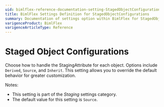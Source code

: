 ```yaml
---
uid: bimlflex-reference-documentation-setting-StagedObjectConfigurations
title: BimlFlex Settings Definition for StagedObjectConfigurations
summary: Documentation of settings option within BimlFlex for StagedObjectConfigurations
varigenceProduct: BimlFlex
varigenceArticleType: Reference
---
```


# Staged Object Configurations

Choose how to handle the StagingAttribute for each object. Options include `Derived`, `Source`, and `Inherit`. This setting allows you to override the default behavior for greater customization.

Notes:

* This setting is part of the *Staging* settings category.
* The default value for this setting is `Source`.
